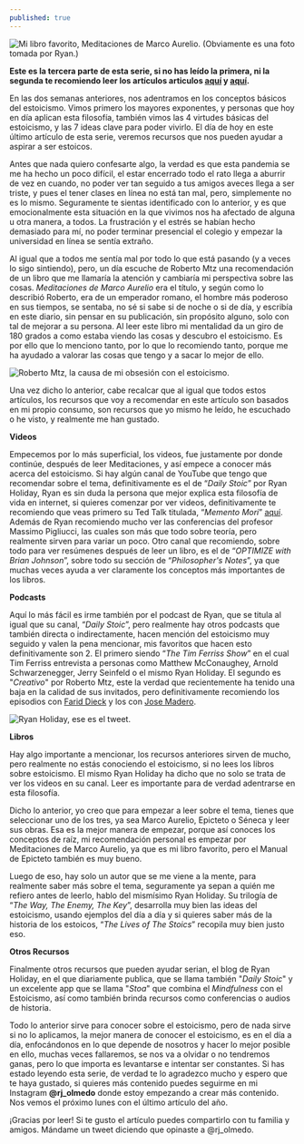 ```yaml
---
published: true
---
```

![Mi libro favorito, Meditaciones de Marco Aurelio. (Obviamente es una foto tomada por Ryan.)]({{site.baseurl}}/images/meditations.jpg)


**Este es la tercera parte de esta serie, si no has leído la primera, ni la segunda te recomiendo leer los artículos articulos [aquí](https://rjolmedo.github.io/estoicismo-parte-1/ "Estoicismo Parte 1") y [aquí](https://rjolmedo.github.io/estoicismo-parte-2/ "Estoicismo Parte 2").**


En las dos semanas anteriores, nos adentramos en los conceptos básicos del estoicismo. Vimos primero los mayores exponentes, y personas que hoy en día aplican esta filosofía, también vimos las 4 virtudes básicas del estoicismo, y las 7 ideas clave para poder vivirlo. El día de hoy en este último artículo de esta serie, veremos recursos que nos pueden ayudar a aspirar a ser estoicos.

Antes que nada quiero confesarte algo, la verdad es que esta pandemia se me ha hecho un poco difícil, el estar encerrado todo el rato llega a aburrir de vez en cuando, no poder ver tan seguido a tus amigos aveces llega a ser triste, y pues el tener clases en línea no está tan mal, pero, simplemente no es lo mismo. Seguramente te sientas identificado con lo anterior, y es que emocionalmente esta situación en la que vivimos nos ha afectado de alguna u otra manera, a todos. La frustración y el estrés se habían hecho demasiado para mí, no poder terminar presencial el colegio y empezar la universidad en línea se sentía extraño.

Al igual que a todos me sentía mal por todo lo que está pasando (y a veces lo sigo sintiendo), pero, un día escuche de Roberto Mtz una recomendación de un libro que me llamaría la atención y cambiaría mi perspectiva sobre las cosas. _Meditaciones de Marco Aurelio_ era el título, y según como lo describió Roberto, era de un emperador romano, el hombre más poderoso en sus tiempos, se sentaba, no sé si sabe si de noche o si de día, y escribía en este diario, sin pensar en su publicación, sin propósito alguno, solo con tal de mejorar a su persona. Al leer este libro mi mentalidad da un giro de 180 grados a como estaba viendo las cosas y descubro el estoicismo. Es por ello que lo menciono tanto, por lo que lo recomiendo tanto, porque me ha ayudado a valorar las cosas que tengo y a sacar lo mejor de ello.


![Roberto Mtz, la causa de mi obsesión con el estoicismo.]({{site.baseurl}}/images/roberto.jpg)


Una vez dicho lo anterior, cabe recalcar que al igual que todos estos artículos, los recursos que voy a recomendar en este artículo son basados en mi propio consumo, son recursos que yo mismo he leído, he escuchado o he visto, y realmente me han gustado.

**Videos**

Empecemos por lo más superficial, los videos, fue justamente por donde continúe, después de leer Meditaciones, y así empece a conocer más acerca del estoicismo. Si hay algún canal de YouTube que tengo que recomendar sobre el tema, definitivamente es el de “_Daily Stoic_” por Ryan Holiday, Ryan es sin duda la persona que mejor explica esta filosofía de vida en internet, si quieres comenzar por ver videos, definitivamente te recomiendo que veas primero su Ted Talk titulada, “_Memento Mori_” [aquí](https://www.youtube.com/watch?v=PexEwJnOz3s "Memento mori | Ryan Holiday | TEDxDunapart"). Además de Ryan recomiendo mucho ver las conferencias del profesor Massimo Pigliucci, las cuales son más que todo sobre teoría, pero realmente sirven para variar un poco. Otro canal que recomiendo, sobre todo para ver resúmenes después de leer un libro, es el de “_OPTIMIZE with Brian Johnson_”, sobre todo su sección de “_Philosopher's Notes_”, ya que muchas veces ayuda a ver claramente los conceptos más importantes de los libros.


**Podcasts**

Aquí lo más fácil es irme también por el podcast de Ryan, que se titula al igual que su canal, “_Daily Stoic_”, pero realmente hay otros podcasts que también directa o indirectamente, hacen mención del estoicismo muy seguido y valen la pena mencionar, mis favoritos que hacen esto definitivamente son 2. El primero siendo “_The Tim Ferriss Show_” en el cual Tim Ferriss entrevista a personas como Matthew McConaughey, Arnold Schwarzenegger, Jerry Seinfeld o el mismo Ryan Holiday. El segundo es "_Creativo_" por Roberto Mtz, este la verdad que recientemente ha tenido una baja en la calidad de sus invitados, pero definitivamente recomiendo los episodios con [Farid Dieck](https://www.youtube.com/watch?v=FgbM5-f6s6o "CREATIVO #77 - FARID DIECK") y los con [Jose Madero](https://www.youtube.com/watch?v=PGesDEy96Nk "CREATIVO #56 - JOSÉ MADERO").


![Ryan Holiday, ese es el tweet.]({{site.baseurl}}/images/ryan.jpg)


**Libros**

Hay algo importante a mencionar, los recursos anteriores sirven de mucho, pero realmente no estás conociendo el estoicismo, si no lees los libros sobre estoicismo. El mismo Ryan Holiday ha dicho que no solo se trata de ver los videos en su canal. Leer es importante para de verdad adentrarse en esta filosofía.

Dicho lo anterior, yo creo que para empezar a leer sobre el tema, tienes que seleccionar uno de los tres, ya sea Marco Aurelio, Epicteto o Séneca y leer sus obras. Esa es la mejor manera de empezar, porque así conoces los conceptos de raíz, mi recomendación personal es empezar por Meditaciones de Marco Aurelio, ya que es mi libro favorito, pero el Manual de Epicteto también es muy bueno.

Luego de eso, hay solo un autor que se me viene a la mente, para realmente saber más sobre el tema, seguramente ya sepan a quién me refiero antes de leerlo, hablo del mismísimo Ryan Holiday. Su trilogía de “_The Way, The Enemy, The Key_”, desarrolla muy bien las ideas del estoicismo, usando ejemplos del día a día y si quieres saber más de la historia de los estoicos, “_The Lives of The Stoics_” recopila muy bien justo eso. 

**Otros Recursos**

Finalmente otros recursos que pueden ayudar serian, el blog de Ryan Holiday, en el que diariamente publica, que se llama también "_Daily Stoic_" y un excelente app que se llama "_Stoa_" que combina el _Mindfulness_ con el Estoicismo, así como también brinda recursos como conferencias o audios de historia.


Todo lo anterior sirve para conocer sobre el estoicismo, pero de nada sirve si no lo aplicamos, la mejor manera de conocer el estoicismo, es en el día a día, enfocándonos en lo que depende de nosotros y hacer lo mejor posible en ello, muchas veces fallaremos, se nos va a olvidar o no tendremos ganas, pero lo que importa es levantarse e intentar ser constantes. Si has estado leyendo esta serie, de verdad te lo agradezco mucho y espero que te haya gustado, si quieres más contenido puedes seguirme en mi Instagram **@rj_olmedo** donde estoy empezando a crear más contenido. Nos vemos el próximo lunes con el último artículo del año.

¡Gracias por leer! Si te gusto el artículo puedes compartirlo con tu familia y amigos. Mándame un tweet diciendo que opinaste a @rj_olmedo.
